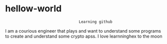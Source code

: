 # hellow-world


                                     Learning github
I am a courious engineer that plays and want to understand some programs to create and understand some crypto apss.
I love learnninghex to the moon
